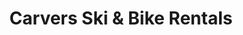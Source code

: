 ---
title: "Carvers Ski & Bike Rentals"
url: /breckenridge/carvers-ski-und-bike-rentals/
shop: Sport
---
